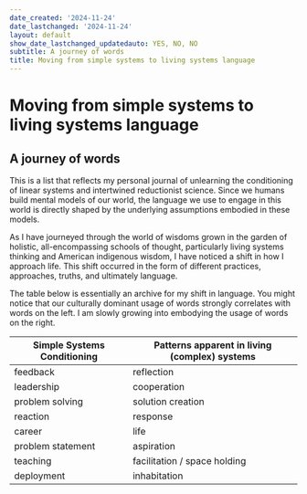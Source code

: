```yaml
---
date_created: '2024-11-24'
date_lastchanged: '2024-11-24'
layout: default
show_date_lastchanged_updatedauto: YES, NO, NO
subtitle: A journey of words
title: Moving from simple systems to living systems language
---
```

# Moving from simple systems to living systems language 
## A journey of words 

This is a list that reflects my personal journal of unlearning the conditioning of linear systems and intertwined reductionist science. Since we humans build mental models of our world, the language we use to engage in this world is directly shaped by the underlying assumptions embodied in these models.

As I have journeyed through the world of wisdoms grown in the garden of holistic, all-encompassing schools of thought, particularly living systems thinking and American indigenous wisdom, I have noticed a shift in how I approach life. This shift occurred in the form of different practices, approaches, truths, and ultimately language. 

The table below is essentially an archive for my shift in language. You might notice that our culturally dominant usage of words strongly correlates with words on the left. I am slowly growing into embodying the usage of words on the right. 


| Simple Systems Conditioning | Patterns apparent in living (complex) systems |
| --------------------------- | --------------------------------------------- |
| feedback                    | reflection                                    |
| leadership                  | cooperation                                   |
| problem solving             | solution creation                             |
| reaction                    | response                                      |
| career                      | life                                          |
| problem statement           | aspiration                                    |
| teaching                    | facilitation / space holding                  |
| deployment                  | inhabitation                                  |
